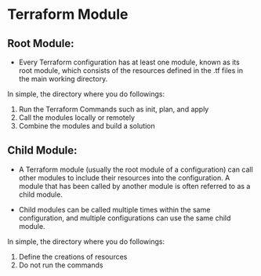 # Terraform Module

## Root Module:
- Every Terraform configuration has at least one module, known as its root module, which consists of the resources defined in the .tf files in the main working directory.

In simple, the directory where you do followings:

1. Run the Terraform Commands such as init, plan, and apply
2. Call the modules locally or remotely
3. Combine the modules and build a solution

## Child Module:
- A Terraform module (usually the root module of a configuration) can call other modules to include their resources into the configuration. A module that has been called by another module is often referred to as a child module.

- Child modules can be called multiple times within the same configuration, and multiple configurations can use the same child module.

In simple, the directory where you do followings:

1. Define the creations of resources
2. Do not run the commands